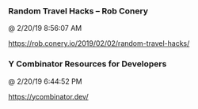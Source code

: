 ﻿

### Random Travel Hacks – Rob Conery
@ 2/20/19 8:56:07 AM

https://rob.conery.io/2019/02/02/random-travel-hacks/



### Y Combinator Resources for Developers
@ 2/20/19 6:44:52 PM

https://ycombinator.dev/

